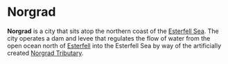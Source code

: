 # Norgrad

**Norgrad** is a city that sits atop the northern coast of the [Esterfell Sea](../../ch-1-welcome-to-mote/esterfell/lenya/esterfell-sea/esterfell-sea.md). The city operates a dam and levee that regulates the flow of water from the open ocean north of [Esterfell](../../ch-1-welcome-to-mote/esterfell/esterfell.md) into the Esterfell Sea by way of the artificially created [Norgrad Tributary](../../ch-1-welcome-to-mote/esterfell/lenya/norgrad-tributary.md).
